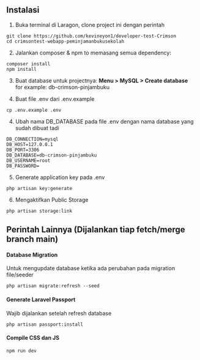 ## Instalasi

 1. Buka terminal di Laragon, clone project ini dengan perintah
  ```
git clone https://github.com/kevineyon1/developer-test-Crimson
cd crimsontest-webapp-peminjamanbukusekolah
```
 2. Jalankan composer & npm to memasang semua dependency:
  ```
composer install
npm install 
```
3.  Buat database untuk projectnya:  **Menu > MySQL > Create database**  
    for example: db-crimson-pinjambuku
    
 4.  Buat file .env dari .env.example
 ```
cp .env.example .env
```
4. Ubah nama DB_DATABASE pada file .env dengan nama database yang sudah dibuat tadi
```
DB_CONNECTION=mysql          
DB_HOST=127.0.0.1            
DB_PORT=3306                 
DB_DATABASE=db-crimson-pinjambuku      
DB_USERNAME=root             
DB_PASSWORD= 
```
5. Generate application key pada .env
```
php artisan key:generate
```
6. Mengaktifkan Public Storage
```
php artisan storage:link
```

## Perintah Lainnya (Dijalankan tiap fetch/merge branch main)
#### Database Migration
Untuk mengupdate database ketika ada perubahan pada migration file/seeder
```
php artisan migrate:refresh --seed
```
#### Generate Laravel Passport
Wajib dijalankan setelah refresh database
```
php artisan passport:install
```
#### Compile CSS dan JS
```
npm run dev
```
